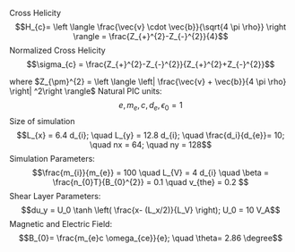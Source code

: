 Cross Helicity
$$H_{c}= \left \langle \frac{\vec{v} \cdot \vec{b}}{\sqrt{4 \pi \rho}} \right \rangle = \frac{Z_{+}^{2}-Z_{-}^{2}}{4}$$
Normalized Cross Helicity
$$\sigma_{c} = \frac{Z_{+}^{2}-Z_{-}^{2}}{Z_{+}^{2}+Z_{-}^{2}}$$

where $Z_{\pm}^{2} = \left \langle \left| \frac{\vec{v} + \vec{b}}{4 \pi \rho} \right| ^2\right \rangle$
Natural PIC units:
$$e, m_{e}, c, d_{e},\epsilon_{0}   = 1$$
Size of simulation
$$L_{x} = 6.4 d_{i}; \quad L_{y} = 12.8 d_{i}; \quad \frac{d_i}{d_{e}}= 10; \quad nx = 64; \quad ny = 128$$
Simulation Parameters:
$$\frac{m_{i}}{m_{e}} = 100 \quad L_{V} = 4 d_{i} \quad \beta = \frac{n_{0}T}{B_{0}^{2}} = 0.1 \quad v_{the} = 0.2  $$
Shear Layer Parameters:
$$du_y = U_0 \tanh \left( \frac{x- (L_x/2)}{L_V} \right); U_0 = 10 V_A$$
Magnetic and Electric Field:
$$B_{0}= \frac{m_{e}c \omega_{ce}}{e}; \quad \theta= 2.86 \degree$$

